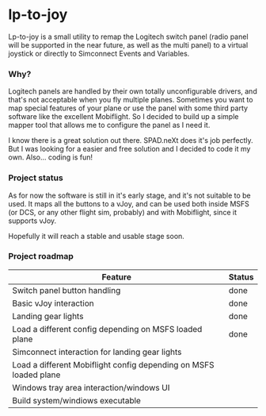 # lp-to-joy

Lp-to-joy is a small utility to remap the Logitech switch panel (radio panel will be supported in the near future, as well as the multi panel) 
to a virtual joystick or directly to Simconnect Events and Variables.

### Why?
Logitech panels are handled by their own totally unconfigurable drivers, and that's not acceptable when you fly multiple planes. 
Sometimes you want to map special features of your plane or use the panel with some third party software like the excellent Mobiflight. 
So I decided to build up a simple mapper tool that allows me to configure the panel as I need it.

I know there is a great solution out there. SPAD.neXt does it's job perfectly. But I was looking for a easier and free solution 
and I decided to code it my own. Also... coding is fun!

### Project status
As for now the software is still in it's early stage, and it's not suitable to be used. It maps all the buttons to a 
vJoy, and can be used both inside MSFS (or DCS, or any other flight sim, probably) and with Mobiflight, since it supports vJoy.

Hopefully it will reach a stable and usable stage soon.

### Project roadmap

| Feature                                                           | Status |
|-------------------------------------------------------------------|--------|
| Switch panel button handling                                      | done   |
| Basic vJoy interaction                                            | done   |
| Landing gear lights                                               | done   |
| Load a different config depending on MSFS loaded plane            | done   |
| Simconnect interaction for landing gear lights                    |        |
| Load a different Mobiflight config depending on MSFS loaded plane ||
| Windows tray area interaction/windows UI                          ||
| Build system/windiows executable||
